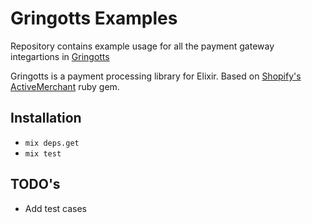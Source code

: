 # Gringotts Examples

Repository contains example usage for all the payment gateway integartions in [Gringotts](https://github.com/aviabird/gringotts)

Gringotts is a payment processing library for Elixir. Based on [Shopify's](http://shopify.com) [ActiveMerchant](http://github.com/Shopify/active_merchant) ruby gem.

## Installation

* `mix deps.get`
* `mix test`

## TODO's

* Add test cases
